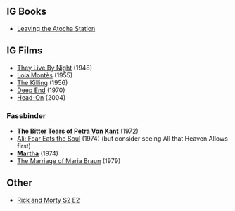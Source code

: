 ## IG Books

- [Leaving the Atocha Station](https://amzn.to/3jq6cj4)

## IG Films

- [They Live By Night](https://www.imdb.com/title/tt0040872/) (1948)
- [Lola Montès](https://www.imdb.com/title/tt0048308/?ref_=nv_sr_srsg_0) (1955)
- [The Killing](https://www.imdb.com/title/tt0049406/?ref_=fn_al_tt_3) (1956)
- [Deep End](https://www.imdb.com/title/tt0066122/?ref_=nv_sr_srsg_2) (1970)
- [Head-On](https://www.imdb.com/title/tt0347048/) (2004)

### Fassbinder

- [**The Bitter Tears of Petra Von Kant**](https://www.imdb.com/title/tt0068278/?ref_=fn_al_tt_1) (1972)
- [Ali: Fear Eats the Soul](https://www.imdb.com/title/tt0071141/?ref_=nv_sr_srsg_0) (1974) (but consider seeing All that Heaven Allows first)
- [**Martha**](https://www.imdb.com/title/tt0070374/?ref_=fn_al_tt_2) (1974)
- [The Marriage of Maria Braun](https://www.imdb.com/title/tt0079095/?ref_=nv_sr_srsg_0) (1979)


## Other

- [Rick and Morty S2 E2](https://www.youtube.com/watch?v=PflYBWsZvQE)
